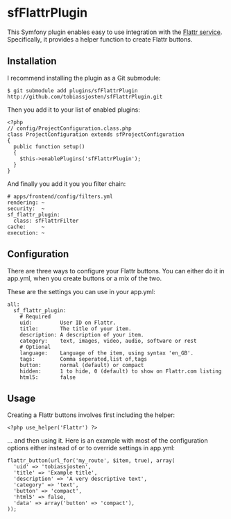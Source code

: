 # sfFlattrPlugin

This Symfony plugin enables easy to use integration with the [Flattr service](http://flattr.com/). Specifically, it provides a helper function to create Flattr buttons.

## Installation

I recommend installing the plugin as a Git submodule:

    $ git submodule add plugins/sfFlattrPlugin http://github.com/tobiassjosten/sfFlattrPlugin.git

Then you add it to your list of enabled plugins:

    <?php
    // config/ProjectConfiguration.class.php
    class ProjectConfiguration extends sfProjectConfiguration
    {
      public function setup()
      {
        $this->enablePlugins('sfFlattrPlugin');
      }
    }

And finally you add it you you filter chain:

    # apps/frontend/config/filters.yml
    rendering: ~
    security:  ~
    sf_flattr_plugin:
      class: sfFlattrFilter
    cache:     ~
    execution: ~

## Configuration

There are three ways to configure your Flattr buttons. You can either do it in app.yml, when you create buttons or a mix of the two.

These are the settings you can use in your app.yml:

    all:
      sf_flattr_plugin:
        # Required
        uid:         User ID on Flattr.
        title:       The title of your item.
        description: A description of your item.
        category:    text, images, video, audio, software or rest
        # Optional
        language:    Language of the item, using syntax 'en_GB'.
        tags:        Comma seperated,list of,tags
        button:      normal (default) or compact
        hidden:      1 to hide, 0 (default) to show on Flattr.com listing
        html5:       false

## Usage

Creating a Flattr buttons involves first including the helper:

    <?php use_helper('Flattr') ?>

... and then using it. Here is an example with most of the configuration options either instead of or to override settings in app.yml:

    flattr_button(url_for('my_route', $item, true), array(
      'uid' => 'tobiassjosten',
      'title' => 'Example title',
      'description' => 'A very descriptive text',
      'category' => 'text',
      'button' => 'compact',
      'html5' => false,
      'data' => array('button' => 'compact'),
    ));
